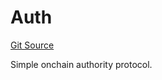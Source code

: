 # Auth
[Git Source](https://github.com/NaniDAO/accounts/blob/fb62ae7d2c128e746e2f23d9357928dc2e00e7cf/src/authority/Auth.sol)

Simple onchain authority protocol.



